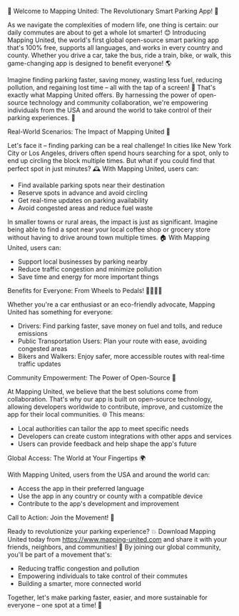 🌟 Welcome to Mapping United: The Revolutionary Smart Parking App! 🚗

As we navigate the complexities of modern life, one thing is certain: our daily commutes are about to get a whole lot smarter! 😊 Introducing Mapping United, the world's first global open-source smart parking app that's 100% free, supports all languages, and works in every country and county. Whether you drive a car, take the bus, ride a train, bike, or walk, this game-changing app is designed to benefit everyone! 🌎

Imagine finding parking faster, saving money, wasting less fuel, reducing pollution, and regaining lost time – all with the tap of a screen! 📱 That's exactly what Mapping United offers. By harnessing the power of open-source technology and community collaboration, we're empowering individuals from the USA and around the world to take control of their parking experiences. 💪

Real-World Scenarios: The Impact of Mapping United 🌆

Let's face it – finding parking can be a real challenge! In cities like New York City or Los Angeles, drivers often spend hours searching for a spot, only to end up circling the block multiple times. But what if you could find that perfect spot in just minutes? 🕰️ With Mapping United, users can:

* Find available parking spots near their destination
* Reserve spots in advance and avoid circling
* Get real-time updates on parking availability
* Avoid congested areas and reduce fuel waste

In smaller towns or rural areas, the impact is just as significant. Imagine being able to find a spot near your local coffee shop or grocery store without having to drive around town multiple times. 🏠 With Mapping United, users can:

* Support local businesses by parking nearby
* Reduce traffic congestion and minimize pollution
* Save time and energy for more important things

Benefits for Everyone: From Wheels to Pedals! 🚴‍♂️🚶‍♀️

Whether you're a car enthusiast or an eco-friendly advocate, Mapping United has something for everyone:

* Drivers: Find parking faster, save money on fuel and tolls, and reduce emissions
* Public Transportation Users: Plan your route with ease, avoiding congested areas
* Bikers and Walkers: Enjoy safer, more accessible routes with real-time traffic updates

Community Empowerment: The Power of Open-Source 💪

At Mapping United, we believe that the best solutions come from collaboration. That's why our app is built on open-source technology, allowing developers worldwide to contribute, improve, and customize the app for their local communities. 🌐 This means:

* Local authorities can tailor the app to meet specific needs
* Developers can create custom integrations with other apps and services
* Users can provide feedback and help shape the app's future

Global Access: The World at Your Fingertips 🌍

With Mapping United, users from the USA and around the world can:

* Access the app in their preferred language
* Use the app in any country or county with a compatible device
* Contribute to the app's development and improvement

Call to Action: Join the Movement! 🎉

Ready to revolutionize your parking experience? 💥 Download Mapping United today from https://www.mapping-united.com and share it with your friends, neighbors, and communities! 👫 By joining our global community, you'll be part of a movement that's:

* Reducing traffic congestion and pollution
* Empowering individuals to take control of their commutes
* Building a smarter, more connected world

Together, let's make parking faster, easier, and more sustainable for everyone – one spot at a time! 🚀